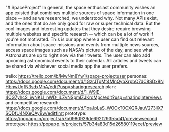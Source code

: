"# SpaceProject" 
 In general, the space enthusiast community wishes an app existed that combines multiple sources of space information in one place -- and as we researched, we understood why. Not many APIs exist, and the ones that do are only good for raw or super technical data. But the cool images and interesting updates that they desire require browsing multiple websites and specific research -- which can be a lot of work if you're not motivated. This is our app where a user can find out relevant information about space missions and events from multiple news sources, access space images such as NASA's picture of the day, and see what Astronauts are up to right now via their tweets. The user can also add upcoming astronomical events to their calendar. All articles and tweets can be shared via whichever social media app the user prefers.

trello:
https://trello.com/b/MwNm8Yw1/space-projectuser personas:
https://docs.google.com/document/d/1GzrJTgMt4MnQybXrpbO7dC8SDx8NHbnwUgfN3sdxMhA/edit?usp=sharingresearch plan:
https://docs.google.com/document/d/1_W9iE-4CG7yhcS_iwNKLl_nWD_iLZvNSpmlZJKrdMpc/edit?usp=sharinginterviews and competitive research:
https://docs.google.com/document/d/1oaJpLaS_W0OxT0OXQRJauV273llX7SQDfU4NXeQAyBw/editfirst prototype:
https://popapp.in/projects/57b0980929de692f29355d41/previewsecond prototype:
https://popapp.in/projects/57b34a83d15d26580119ecef/preview
